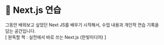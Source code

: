# 📍 Next.js 연습
그동안 배워보고 싶었던 Next JS를 배우기 시작해서, 수업 내용과 개인적 연습 기록을 담는 공간입니다.<br>
[ 완독할 책 : 실전에서 바로 쓰는 Next.js (한빛미디어) ]
